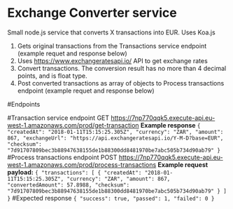 # Exchange Converter service
Small node.js service that converts X transactions into EUR. Uses Koa.js
1. Gets original transactions from the Transactions service endpoint (example requet and response below)
2. Uses https://www.exchangeratesapi.io/ API to get exchange rates
3. Convert transactions. The conversion result has no more than 4 decimal points, and is float type.
4. Post converted transactions as array of objects to Process transactions endpoint (example requet and response below)


#Endpoints

#Transaction service endpoint
GET https://7np770qqk5.execute-api.eu-west-1.amazonaws.com/prod/get-transaction
**Example response**
`
    {
      "createdAt": "2018-01-11T15:15:25.305Z",
      "currency": "ZAR",
      "amount": 867,
      "exchangeUrl": "https://api.exchangeratesapi.io/Y-M-D?base=EUR",
      "checksum": "7d91707809bec3b88947638155de1b88300dd8481970be7abc505b734d90ab79"
    }
`
#Process transactions endpoint
POST https://7np770qqk5.execute-api.eu-west-1.amazonaws.com/prod/process-transactions
**Example request payload:**
`
{
  "transactions": [
    {
      "createdAt": "2018-01-11T15:15:25.305Z",
      "currency": "ZAR",
      "amount": 867,
      "convertedAmount": 57.8988,
      "checksum": "7d91707809bec3b88947638155de1b88300dd8481970be7abc505b734d90ab79"
    }
  ]
}
`
#Expected response
`
{
  "success": true,
  "passed": 1,
  "failed": 0
}
`